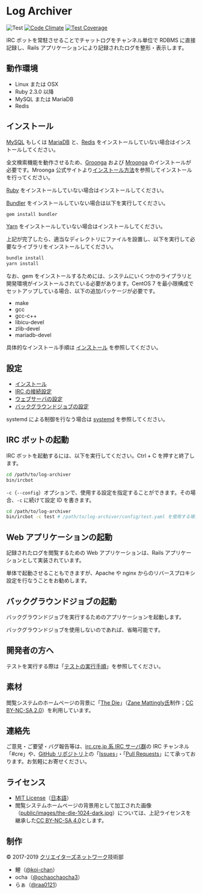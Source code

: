 # Log Archiver

![Test](https://github.com/cre-ne-jp/log-archiver/workflows/Test/badge.svg)
[![Code Climate](https://codeclimate.com/github/cre-ne-jp/log-archiver/badges/gpa.svg)](https://codeclimate.com/github/cre-ne-jp/log-archiver)
[![Test Coverage](https://codeclimate.com/github/cre-ne-jp/log-archiver/badges/coverage.svg)](https://codeclimate.com/github/cre-ne-jp/log-archiver/coverage)

IRC ボットを常駐させることでチャットログをチャンネル単位で RDBMS に直接記録し、Rails アプリケーションにより記録されたログを整形・表示します。

## 動作環境

* Linux または OSX
* Ruby 2.3.0 以降
* MySQL または MariaDB
* Redis

## インストール

[MySQL](https://www-jp.mysql.com/) もしくは [MariaDB](https://mariadb.org/) と、[Redis](https://redis.io/) をインストールしていない場合はインストールしてください。

全文検索機能を動作させるため、[Groonga](http://groonga.org/ja/) および [Mroonga](http://mroonga.org/ja/) のインストールが必要です。Mroonga 公式サイトより[インストール方法](http://mroonga.org/ja/docs/install.html)を参照してインストールを行ってください。

[Ruby](http://www.ruby-lang.org/) をインストールしていない場合はインストールしてください。

[Bundler](http://bundler.io/) をインストールしていない場合は以下を実行してください。

```bash
gem install bundler
```

[Yarn](http://yarnpkg.com/) をインストールしていない場合はインストールしてください。

上記が完了したら、適当なディレクトリにファイルを設置し、以下を実行して必要なライブラリをインストールしてください。

```bash
bundle install
yarn install
```

なお、gem をインストールするためには、システムにいくつかのライブラリと開発環境がインストールされている必要があります。CentOS 7 を最小限構成でセットアップしている場合、以下の追加パッケージが必要です。

* make
* gcc
* gcc-c++
* libicu-devel
* zlib-devel
* mariadb-devel

具体的なインストール手順は [インストール](doc/install.md) を参照してください。

## 設定

* [インストール](doc/install.md)
* [IRC の接続設定](doc/irc.md)
* [ウェブサーバの設定](doc/nginx.md)
* [バックグラウンドジョブの設定](doc/sidekiq.md)

systemd による制御を行なう場合は [systemd](doc/systemd.md) を参照してください。

## IRC ボットの起動

IRC ボットを起動するには、以下を実行してください。Ctrl + C を押すと終了します。

```bash
cd /path/to/log-archiver
bin/ircbot
```

`-c`（`--config`）オプションで、使用する設定を指定することができます。その場合、`-c` に続けて設定 ID を書きます。

```bash
cd /path/to/log-archiver
bin/ircbot -c test # /path/to/log-archiver/config/test.yaml を使用する場合
```

## Web アプリケーションの起動

記録されたログを閲覧するための Web アプリケーションは、Rails アプリケーションとして実装されています。

単体で起動させることもできますが、Apache や nginx からのリバースプロキシ設定を行なうことをお勧めします。

## バックグラウンドジョブの起動

バックグラウンドジョブを実行するためのアプリケーションを起動します。

バックグラウンドジョブを使用しないのであれば、省略可能です。

## 開発者の方へ

テストを実行する際は「[テストの実行手順](doc/testing.md)」を参照してください。

## 素材

閲覧システムのホームページの背景に「[The Die](https://www.flickr.com/photos/n0rfin/8029041600/)」（[Zane Mattingly氏](https://www.flickr.com/photos/n0rfin/)制作；[CC BY-NC-SA 2.0](https://creativecommons.org/licenses/by-nc-sa/2.0/deed.ja)）を利用しています。

## 連絡先

ご意見・ご要望・バグ報告等は、[irc.cre.jp 系 IRC サーバ群](http://www.cre.ne.jp/services/irc)の IRC チャンネル「#cre」や、[GitHub リポジトリ](https://github.com/cre-ne-jp/log-archiver)上の「[Issues](https://github.com/cre-ne-jp/log-archiver/issues)」・「[Pull Requests](https://github.com/cre-ne-jp/log-archiver/pulls)」にて承っております。お気軽にお寄せください。

## ライセンス

* [MIT License](LICENSE)（[日本語](LICENSE.ja)）
* 閲覧システムホームページの背景用として加工された画像（[public/images/the-die-1024-dark.jpg](public/images/the-die-1024-dark.jpg)）については、上記ライセンスを継承した[CC BY-NC-SA 4.0](https://creativecommons.org/licenses/by-nc-sa/4.0/deed.ja)とします。

## 制作

&copy; 2017-2019 [クリエイターズネットワーク](http://www.cre.ne.jp/)技術部

* 鯉（[@koi-chan](https://github.com/koi-chan)）
* ocha（[@ochaochaocha3](https://github.com/ochaochaocha3)）
* らぁ（[@raa0121](https://github.com/raa0121)）
